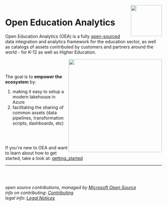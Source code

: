 <img align="right" height="100" src="https://github.com/microsoft/OpenEduAnalytics/blob/main/docs/pics/oea-logo-nobg.png">

# Open Education Analytics                                                                                                                     
Open Education Analytics (OEA) is a fully [open-sourced](https://github.com/microsoft/OpenEduAnalytics/tree/main/license) data integration and analytics framework for the education sector, as well as catalogs of assets contributed by customers and partners around the world - for K-12 as well as Higher Education.

<img align="right" height="300" src="https://github.com/microsoft/OpenEduAnalytics/blob/main/docs/pics/diagrams/OEA_ref_arch_simple.png">

<br/><br/>

The goal is to **empower the ecosystem** by:

1) making it easy to setup a modern lakehouse in Azure
1) facilitating the sharing of common assets (data pipelines, transformation scripts, dashboards, etc) 

<br/><br/>

If you're new to OEA and want to learn about how to get started, take a look at: [getting_started](https://github.com/microsoft/OpenEduAnalytics/tree/main/getting_started)


---
<br/><br/>

*open source contributions, managed by [Microsoft Open Source](https://opensource.microsoft.com/)*<br/>
*info on contributing: [Contributing](https://opensource.microsoft.com/)*<br/>
*legal info: [Legal Notices](https://opensource.microsoft.com/)*
